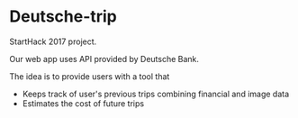 # Deutsche-trip
StartHack 2017 project. 

Our web app uses API provided by Deutsche Bank.

The idea is to provide users with a tool that 
* Keeps track of user's previous trips combining financial and image data
* Estimates the cost of future trips
